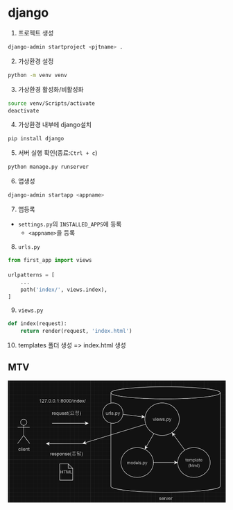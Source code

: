 # django

1. 프로젝트 생성

```bash
django-admin startproject <pjtname> .
```

2. 가상환경 설정

```bash
python -m venv venv
```

3. 가상환경 활성화/비활성화

```bash
source venv/Scripts/activate
deactivate
```

4. 가상환경 내부에 django설치
```bash
pip install django
```

5. 서버 실행 확인(종료:`Ctrl + c`)
```bash
python manage.py runserver
```

6. 앱생성
```bash
django-admin startapp <appname>
```

7. 앱등록
- `settings.py`의 `INSTALLED_APPS`에 등록
    - `<appname>`을 등록

8. `urls.py`

```python
from first_app import views

urlpatterns = [
    ...
    path('index/', views.index),
]
```

9. `views.py`
```python
def index(request):
    return render(request, 'index.html')
```

10. templates 폴더 생성 => index.html 생성


## MTV
![mtv](./assets/MTV.png)


